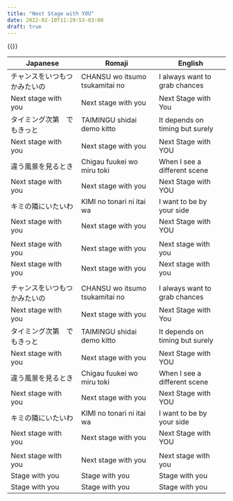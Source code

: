 ```yaml
---
title: "Next Stage with YOU"
date: 2022-02-10T11:29:53-03:00
draft: true
---
```

{{<yt Sf8_7Cj4J5c>}}

| Japanese                     | Romaji                         | English                         |
|------------------------------|--------------------------------|---------------------------------|
| チャンスをいつもつかみたいの | CHANSU wo itsumo tsukamitai no | I always want to grab chances   |
| Next stage with you          | Next stage with you            | Next Stage with You             |
| タイミング次第　でもきっと   | TAIMINGU shidai demo kitto     | It depends on timing but surely |
| Next stage with you          | Next stage with you            | Next Stage with YOU             |
| 違う風景を見るとき           | Chigau fuukei wo miru toki     | When I see a different scene    |
| Next stage with you          | Next stage with you            | Next Stage with YOU             |
| キミの隣にいたいわ           | KIMI no tonari ni itai wa      | I want to be by your side       |
| Next stage with you          | Next stage with you            | Next Stage with YOU             |
|                              |                                |                                 |
| Next stage with you          | Next stage with you            | Next stage with you             |
| Next stage with you          | Next stage with you            | Next stage with you             |
|                              |                                |                                 |
| チャンスをいつもつかみたいの | CHANSU wo itsumo tsukamitai no | I always want to grab chances   |
| Next stage with you          | Next stage with you            | Next Stage with You             |
| タイミング次第　でもきっと   | TAIMINGU shidai demo kitto     | It depends on timing but surely |
| Next stage with you          | Next stage with you            | Next Stage with YOU             |
| 違う風景を見るとき           | Chigau fuukei wo miru toki     | When I see a different scene    |
| Next stage with you          | Next stage with you            | Next Stage with YOU             |
| キミの隣にいたいわ           | KIMI no tonari ni itai wa      | I want to be by your side       |
| Next stage with you          | Next stage with you            | Next Stage with YOU             |
|                              |                                |                                 |
| Next stage with you          | Next stage with you            | Next stage with you             |
| Stage with you               | Stage with you                 | Stage with you                  |
| Stage with you               | Stage with you                 | Stage with you                  |















